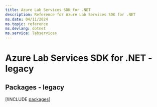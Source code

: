 ```yaml
---
title: Azure Lab Services SDK for .NET
description: Reference for Azure Lab Services SDK for .NET
ms.date: 04/11/2024
ms.topic: reference
ms.devlang: dotnet
ms.service: labservices
---
```

# Azure Lab Services SDK for .NET - legacy
## Packages - legacy
[!INCLUDE [packages](lab-services-index.md)]
